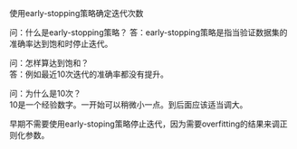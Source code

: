 使用early-stopping策略确定迭代次数  

问：什么是early-stopping策略？
答：early-stopping策略是指当验证数据集的准确率达到饱和时停止迭代。  

问：怎样算达到饱和？  
答：例如最近10次迭代的准确率都没有提升。  

问：为什么是10次？  
10是一个经验数字。一开始可以稍微小一点。到后面应该适当调大。  

早期不需要使用early-stoping策略停止迭代，因为需要overfitting的结果来调正则化参数。  
